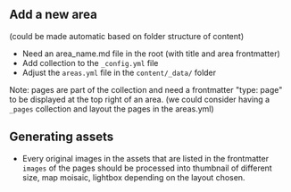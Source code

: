 ## Add a new area

(could be made automatic based on folder structure of content)

- Need an area_name.md file in the root (with title and area frontmatter)
- Add collection to the `_config.yml` file
- Adjust the `areas.yml` file in the `content/_data/` folder

Note: pages are part of the collection and need a frontmatter "type: page" to be displayed
at the top right of an area. (we could consider having a `_pages` collection and layout the pages
in the areas.yml)

## Generating assets

- Every original images in the assets that are listed in the frontmatter `images` of the pages
    should be processed into thumbnail of different size, map moisaic, lightbox depending 
    on the layout chosen.

